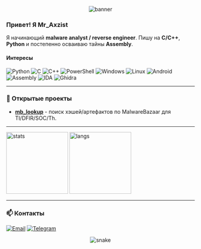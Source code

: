 <p align="center">
  <img src="https://capsule-render.vercel.app/api?type=wave&section=footer&height=150&text=Mr_Axzist&desc=Malware%20Analyst&fontAlign=50&fontAlignY=30&color=gradient&customColorList=19&animation=fadeIn" alt="banner">
</p>


### Привет! Я Mr_Axzist

Я начинающий **malware analyst / reverse engineer**. Пишу на **C/C++**, **Python** и постепенно осваиваю тайны **Assembly**.

#### Интересы
![Python](https://img.shields.io/badge/Python-3776AB?logo=python&logoColor=white)
![C](https://img.shields.io/badge/C-A8B9CC?logo=c&logoColor=black)
![C++](https://img.shields.io/badge/C++-00599C?logo=c%2B%2B&logoColor=white)
![PowerShell](https://img.shields.io/badge/PowerShell-5391FE?logo=powershell&logoColor=white)
![Windows](https://img.shields.io/badge/Windows-0078D6?logo=windows&logoColor=white)
![Linux](https://img.shields.io/badge/Linux-FCC624?logo=linux&logoColor=black)
![Android](https://img.shields.io/badge/Android-3DDC84?logo=android&logoColor=white)
![Assembly](https://img.shields.io/badge/Assembly-525252?logo=asm&logoColor=white)
![IDA](https://img.shields.io/badge/IDA%20Pro-000?logo=hexo&logoColor=white)
![Ghidra](https://img.shields.io/badge/Ghidra-CC0000?logo=ghidra&logoColor=white)

---

### 🔭 Открытые проекты
- **[mb_lookup](https://github.com/Mraxzist/mb_lookup)** - поиск хэшей/артефактов по MalwareBazaar для TI/DFIR/SOC/Th.

---

<p>
  <img height="165" src="https://github-readme-stats.vercel.app/api?username=Mraxzist&show_icons=true&theme=tokyonight&hide_title=true" alt="stats">
  <img height="165" src="https://github-readme-stats.vercel.app/api/top-langs/?username=Mraxzist&layout=compact&theme=tokyonight" alt="langs">
</p>

---


### 📫 Контакты
[![Email](https://img.shields.io/badge/Email-contact-blue?logo=gmail)](mailto:axzist@cplusplus-javas.ru)
[![Telegram](https://img.shields.io/badge/Telegram-2CA5E0?logo=telegram&logoColor=white)](https://t.me/MrAxzist)

<p align="center">
  <img src="https://raw.githubusercontent.com/Mraxzist/Mraxzist/output/github-contribution-grid-snake.svg" alt="snake">
</p>